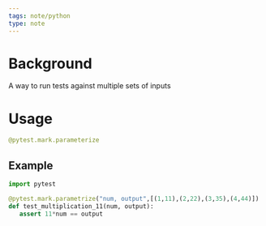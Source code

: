 ```yaml
---
tags: note/python
type: note
---
```

# Background
A way to run tests against multiple sets of inputs

# Usage
```python
@pytest.mark.parameterize
```

## Example
```python
import pytest

@pytest.mark.parametrize("num, output",[(1,11),(2,22),(3,35),(4,44)])
def test_multiplication_11(num, output):
   assert 11*num == output
```